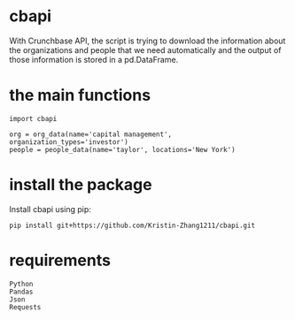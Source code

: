 # cbapi
With Crunchbase API, the script is trying to download the information about the organizations and people that we need automatically and the output of those information is stored in a pd.DataFrame.

# the main functions
```
import cbapi

org = org_data(name='capital management', organization_types='investor')
people = people_data(name='taylor', locations='New York')
```

# install the package
Install cbapi using pip:
```
pip install git+https://github.com/Kristin-Zhang1211/cbapi.git
```

# requirements
```
Python
Pandas
Json
Requests
```
